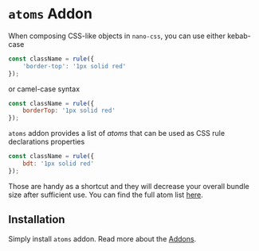 # `atoms` Addon

When composing CSS-like objects in `nano-css`, you can use either kebab-case

```js
const className = rule({
    'border-top': '1px solid red'
});
```

or camel-case syntax

```js
const className = rule({
    borderTop: '1px solid red'
});
```

`atoms` addon provides a list of *atoms* that can be used as CSS rule declarations properties

```js
const className = rule({
    bdt: '1px solid red'
});
```

Those are handy as a shortcut and they will decrease your overall bundle size after
sufficient use. You can find the full atom list [here](../addon/atoms.js).


## Installation

Simply install `atoms` addon. Read more about the [Addons](./Addons.md).
